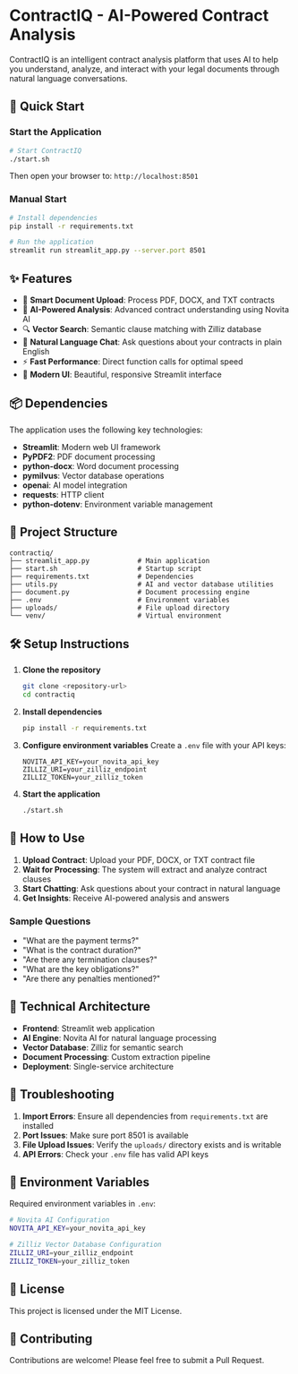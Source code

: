 # ContractIQ - AI-Powered Contract Analysis

ContractIQ is an intelligent contract analysis platform that uses AI to help you understand, analyze, and interact with your legal documents through natural language conversations.

## 🚀 Quick Start

### Start the Application

```bash
# Start ContractIQ
./start.sh
```

Then open your browser to: `http://localhost:8501`

### Manual Start

```bash
# Install dependencies
pip install -r requirements.txt

# Run the application
streamlit run streamlit_app.py --server.port 8501
```

## ✨ Features

- 📄 **Smart Document Upload**: Process PDF, DOCX, and TXT contracts
- 🤖 **AI-Powered Analysis**: Advanced contract understanding using Novita AI
- 🔍 **Vector Search**: Semantic clause matching with Zilliz database
- 💬 **Natural Language Chat**: Ask questions about your contracts in plain English
- ⚡ **Fast Performance**: Direct function calls for optimal speed
- 🎨 **Modern UI**: Beautiful, responsive Streamlit interface

## 📦 Dependencies

The application uses the following key technologies:
- **Streamlit**: Modern web UI framework
- **PyPDF2**: PDF document processing
- **python-docx**: Word document processing
- **pymilvus**: Vector database operations
- **openai**: AI model integration
- **requests**: HTTP client
- **python-dotenv**: Environment variable management

## 📁 Project Structure

```
contractiq/
├── streamlit_app.py            # Main application
├── start.sh                    # Startup script
├── requirements.txt            # Dependencies
├── utils.py                    # AI and vector database utilities
├── document.py                 # Document processing engine
├── .env                        # Environment variables
├── uploads/                    # File upload directory
└── venv/                       # Virtual environment
```

## 🛠️ Setup Instructions

1. **Clone the repository**
   ```bash
   git clone <repository-url>
   cd contractiq
   ```

2. **Install dependencies**
   ```bash
   pip install -r requirements.txt
   ```

3. **Configure environment variables**
   Create a `.env` file with your API keys:
   ```
   NOVITA_API_KEY=your_novita_api_key
   ZILLIZ_URI=your_zilliz_endpoint
   ZILLIZ_TOKEN=your_zilliz_token
   ```

4. **Start the application**
   ```bash
   ./start.sh
   ```

## 🎯 How to Use

1. **Upload Contract**: Upload your PDF, DOCX, or TXT contract file
2. **Wait for Processing**: The system will extract and analyze contract clauses
3. **Start Chatting**: Ask questions about your contract in natural language
4. **Get Insights**: Receive AI-powered analysis and answers

### Sample Questions
- "What are the payment terms?"
- "What is the contract duration?"
- "Are there any termination clauses?"
- "What are the key obligations?"
- "Are there any penalties mentioned?"

## 🔧 Technical Architecture

- **Frontend**: Streamlit web application
- **AI Engine**: Novita AI for natural language processing
- **Vector Database**: Zilliz for semantic search
- **Document Processing**: Custom extraction pipeline
- **Deployment**: Single-service architecture

## 🐛 Troubleshooting

1. **Import Errors**: Ensure all dependencies from `requirements.txt` are installed
2. **Port Issues**: Make sure port 8501 is available
3. **File Upload Issues**: Verify the `uploads/` directory exists and is writable
4. **API Errors**: Check your `.env` file has valid API keys

## 🔐 Environment Variables

Required environment variables in `.env`:

```bash
# Novita AI Configuration
NOVITA_API_KEY=your_novita_api_key

# Zilliz Vector Database Configuration
ZILLIZ_URI=your_zilliz_endpoint
ZILLIZ_TOKEN=your_zilliz_token
```

## 📝 License

This project is licensed under the MIT License.

## 🤝 Contributing

Contributions are welcome! Please feel free to submit a Pull Request. 